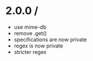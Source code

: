 
2.0.0 /
============

 * use mime-db
 * remove .get()
 * specifications are now private
 * regex is now private
 * stricter regex
